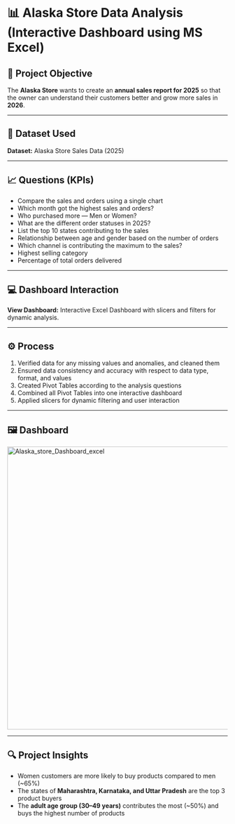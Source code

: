 # 📊 Alaska Store Data Analysis (Interactive Dashboard using MS Excel)

## 🧭 Project Objective
The **Alaska Store** wants to create an **annual sales report for 2025** so that the owner can understand their customers better and grow more sales in **2026**.

---

## 📂 Dataset Used
**Dataset:** Alaska Store Sales Data (2025)

---

## 📈 Questions (KPIs)
- Compare the sales and orders using a single chart  
- Which month got the highest sales and orders?  
- Who purchased more — Men or Women?  
- What are the different order statuses in 2025?  
- List the top 10 states contributing to the sales  
- Relationship between age and gender based on the number of orders  
- Which channel is contributing the maximum to the sales?  
- Highest selling category  
- Percentage of total orders delivered  

---

## 💻 Dashboard Interaction
**View Dashboard:** Interactive Excel Dashboard with slicers and filters for dynamic analysis.

---

## ⚙️ Process
1. Verified data for any missing values and anomalies, and cleaned them  
2. Ensured data consistency and accuracy with respect to data type, format, and values  
3. Created Pivot Tables according to the analysis questions  
4. Combined all Pivot Tables into one interactive dashboard  
5. Applied slicers for dynamic filtering and user interaction  

---

## 🖼️ Dashboard
<img width="1857" height="645" alt="Alaska_store_Dashboard_excel" src="https://github.com/user-attachments/assets/12ffb13a-bd81-4fec-a61c-886bff628b6a" />


---

## 🔍 Project Insights
- Women customers are more likely to buy products compared to men (~65%)  
- The states of **Maharashtra, Karnataka, and Uttar Pradesh** are the top 3 product buyers  
- The **adult age group (30–49 years)** contributes the most (~50%) and buys the highest number of products  
